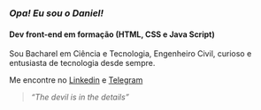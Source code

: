 ### **_Opa! Eu sou o Daniel!_**

#### Dev front-end em formação (HTML, CSS e Java Script)
Sou Bacharel em Ciência e Tecnologia, Engenheiro Civil, curioso e entusiasta de tecnologia desde sempre.  

Me encontre no [Linkedin](https://www.linkedin.com/in/carvalhodanielg/) e [Telegram](https://t.me/Daniel_dcg) 



>_“The devil is in the details”_
